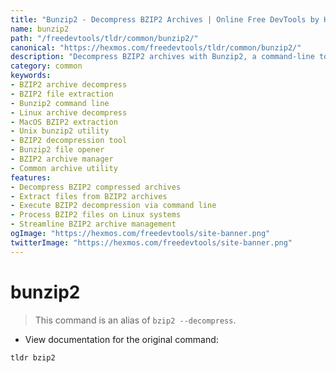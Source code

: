 ```yaml
---
title: "Bunzip2 - Decompress BZIP2 Archives | Online Free DevTools by Hexmos"
name: bunzip2
path: "/freedevtools/tldr/common/bunzip2/"
canonical: "https://hexmos.com/freedevtools/tldr/common/bunzip2/"
description: "Decompress BZIP2 archives with Bunzip2, a command-line tool for extracting compressed files. Quickly and easily decompress bzip2 files. Free online tool, no registration required."
category: common
keywords:
- BZIP2 archive decompress
- BZIP2 file extraction
- Bunzip2 command line
- Linux archive decompress
- MacOS BZIP2 extraction
- Unix bunzip2 utility
- BZIP2 decompression tool
- Bunzip2 file opener
- BZIP2 archive manager
- Common archive utility
features:
- Decompress BZIP2 compressed archives
- Extract files from BZIP2 archives
- Execute BZIP2 decompression via command line
- Process BZIP2 files on Linux systems
- Streamline BZIP2 archive management
ogImage: "https://hexmos.com/freedevtools/site-banner.png"
twitterImage: "https://hexmos.com/freedevtools/site-banner.png"
---
```


# bunzip2

> This command is an alias of `bzip2 --decompress`.

- View documentation for the original command:

`tldr bzip2`
